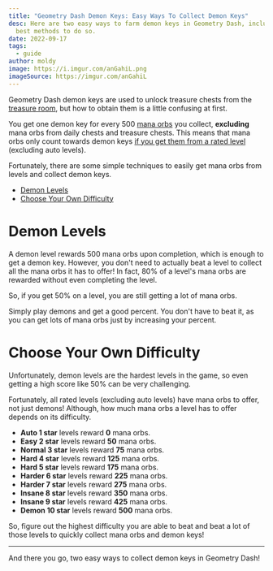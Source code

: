 ```yaml
---
title: "Geometry Dash Demon Keys: Easy Ways To Collect Demon Keys"
desc: Here are two easy ways to farm demon keys in Geometry Dash, including the
  best methods to do so.
date: 2022-09-17
tags:
  - guide
author: moldy
image: https://i.imgur.com/anGahiL.png
imageSource: https://imgur.com/anGahiL
---
```


Geometry Dash demon keys are used to unlock treasure chests from the [treasure room](/posts/geometry-dash-all-vaults-and-secrets-2022/#treasure-room), but how to obtain them is a little confusing at first.

You get one demon key for every 500 [mana orbs](/posts/geometry-dash-how-to-get-mana-orbs-easy/) you collect, **excluding** mana orbs from daily chests and treasure chests. This means that mana orbs only count towards demon keys [if you get them from a rated level](/posts/geometry-dash-how-to-get-mana-orbs-easy/#complete-levels) (excluding auto levels).

Fortunately, there are some simple techniques to easily get mana orbs from levels and collect demon keys.

* [Demon Levels](#demon-levels)
* [Choose Your Own Difficulty](#choose-your-own-difficulty)

# Demon Levels

A demon level rewards 500 mana orbs upon completion, which is enough to get a demon key. However, you don't need to actually beat a level to collect all the mana orbs it has to offer! In fact, 80% of a level's mana orbs are rewarded without even completing the level.

So, if you get 50% on a level, you are still getting a lot of mana orbs.

Simply play demons and get a good percent. You don't have to beat it, as you can get lots of mana orbs just by increasing your percent.

# Choose Your Own Difficulty

Unfortunately, demon levels are the hardest levels in the game, so even getting a high score like 50% can be very challenging.

Fortunately, all rated levels (excluding auto levels) have mana orbs to offer, not just demons! Although, how much mana orbs a level has to offer depends on its difficulty.

* **Auto 1 star** levels reward **0** mana orbs.
* **Easy 2 star** levels reward **50** mana orbs.
* **Normal 3 star** levels reward **75** mana orbs.
* **Hard 4 star** levels reward **125** mana orbs.
* **Hard 5 star** levels reward **175** mana orbs.
* **Harder 6 star** levels reward **225** mana orbs.
* **Harder 7 star** levels reward **275** mana orbs.
* **Insane 8 star** levels reward **350** mana orbs.
* **Insane 9 star** levels reward **425** mana orbs.
* **Demon 10 star** levels reward **500** mana orbs.

So, figure out the highest difficulty you are able to beat and beat a lot of those levels to quickly collect mana orbs and demon keys!

---

And there you go, two easy ways to collect demon keys in Geometry Dash!